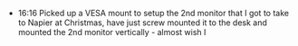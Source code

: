 - 16:16 Picked up a VESA mount to setup the 2nd monitor that I got to take to Napier at Christmas, have just screw mounted it to the desk and mounted the 2nd monitor vertically - almost wish I